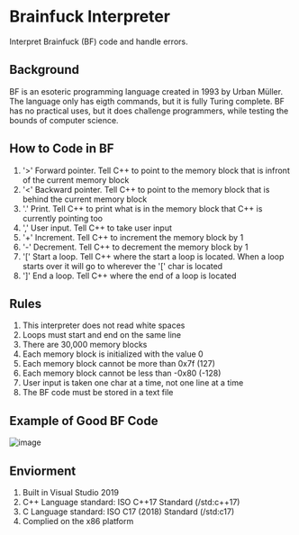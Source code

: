 <!DOCTYPEhtml>
  <html>
    <body>

<h1>Brainfuck Interpreter</h1>
<p>Interpret Brainfuck (BF) code and handle errors.</p>

<h2>Background</h2>
<p>BF is an esoteric programming language created in 1993 by Urban Müller. The language only has eigth commands, but it is fully Turing complete. BF has no practical uses, but it does challenge programmers, while testing the bounds of computer science.</p>

<h2>How to Code in BF</h2>
<ol>
  <li>'>' Forward pointer. Tell C++ to point to the memory block that is infront of the current memory block</li>
  <li>'<' Backward pointer. Tell C++ to point to the memory block that is behind the current memory block</li>
  <li>'.' Print. Tell C++ to print what is in the memory block that C++ is currently pointing too</li>
  <li>',' User input. Tell C++ to take user input</li>
  <li>'+' Increment. Tell C++ to increment the memory block by 1</li>
  <li>'-' Decrement. Tell C++ to decrement the memory block by 1</li>
  <li>'[' Start a loop. Tell C++ where the start a loop is located. When a loop starts over it will go to wherever the '[' char is located</li>
  <li>']' End a loop. Tell C++ where the end of a loop is located</li>
</ol>

<h2>Rules</h2>
<ol>
  <li>This interpreter does not read white spaces</li>
  <li>Loops must start and end on the same line</li>
  <li>There are 30,000 memory blocks</li>
  <li>Each memory block is initialized with the value 0</li>
  <li>Each memory block cannot be more than 0x7f (127)</li>
  <li>Each memory block cannot be less than -0x80 (-128)</li>
  <li>User input is taken one char at a time, not one line at a time</li>
  <li>The BF code must be stored in a text file</li>
</ol>

<h2>Example of Good BF Code</h2>

![image](https://user-images.githubusercontent.com/42715109/118883792-a7e70200-b8c3-11eb-89d8-3c10fd140bf3.png)

<h2>Enviorment</h2>
<ol>
  <li>Built in Visual Studio 2019</li>
  <li>C++ Language standard: ISO C++17 Standard (/std:c++17)</li>
  <li>C Language standard: ISO C17 (2018) Standard (/std:c17)</li>
  <li>Complied on the x86 platform</li> 
</ol>

  </body>
</html>
